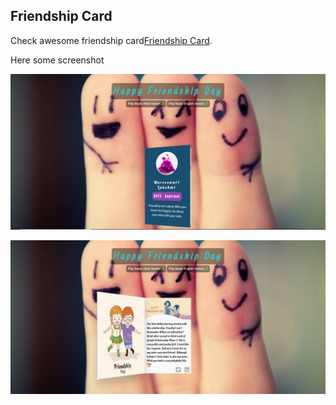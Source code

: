 ## Friendship Card

Check awesome friendship card[Friendship Card](https://ruhanrk.github.io/friendship/).



Here some screenshot

![Friendship card](https://github.com/RuhanRK/friendship/blob/master/Capture1.PNG)

![Friendship card](https://github.com/RuhanRK/friendship/blob/master/capture2.png)